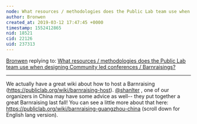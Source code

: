 ```yaml
---
node: What resources / methodologies does the Public Lab team use when designing Community led conferences / Barnraisings? 
author: Bronwen
created_at: 2019-03-12 17:47:45 +0000
timestamp: 1552412865
nid: 18521
cid: 22126
uid: 237313
---
```




[Bronwen](../profile/Bronwen) replying to: [What resources / methodologies does the Public Lab team use when designing Community led conferences / Barnraisings? ](../notes/SadiePrego/03-12-2019/what-resources-methodologies-does-the-public-lab-team-use-when-designing-these-community-led-conferences-or-barnraisings)

----
We actually have a great wiki about how to host a Barnraising (https://publiclab.org/wiki/barnraising-host). [@shanlter](/profile/shanlter) , one of our organizers in China may have some advice as well-- they put together a great Barnraising last fall! You can see a little more about that here: https://publiclab.org/wiki/barnraising-guangzhou-china (scroll down for English lang version). 